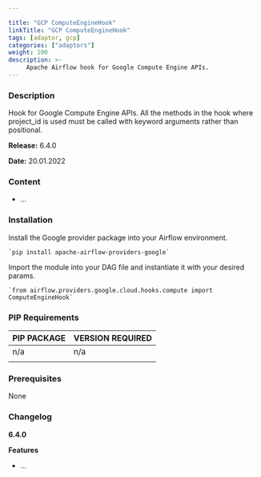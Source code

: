 ```yaml
---

title: "GCP ComputeEngineHook"
linkTitle: "GCP ComputeEngineHook"
tags: [adaptor, gcp] 
categories: ["adaptors"]
weight: 100
description: >-
     Apache Airflow hook for Google Compute Engine APIs.
---
```


### Description

Hook for Google Compute Engine APIs. All the methods in the hook where project_id is used must be called with keyword arguments rather than positional.



**Release:** 6.4.0

**Date:** 20.01.2022

### Content

- ...



### Installation

Install the Google provider package into your Airflow environment.

```
`pip install apache-airflow-providers-google`
```

Import the module into your DAG file and instantiate it with your desired params.

```
`from airflow.providers.google.cloud.hooks.compute import ComputeEngineHook`
```



### PIP Requirements

| PIP PACKAGE | VERSION REQUIRED |
| :------------- | :--- |
| n/a | n/a |
|  |  |



### Prerequisites

None



### Changelog

**6.4.0**

**Features**

- ...
